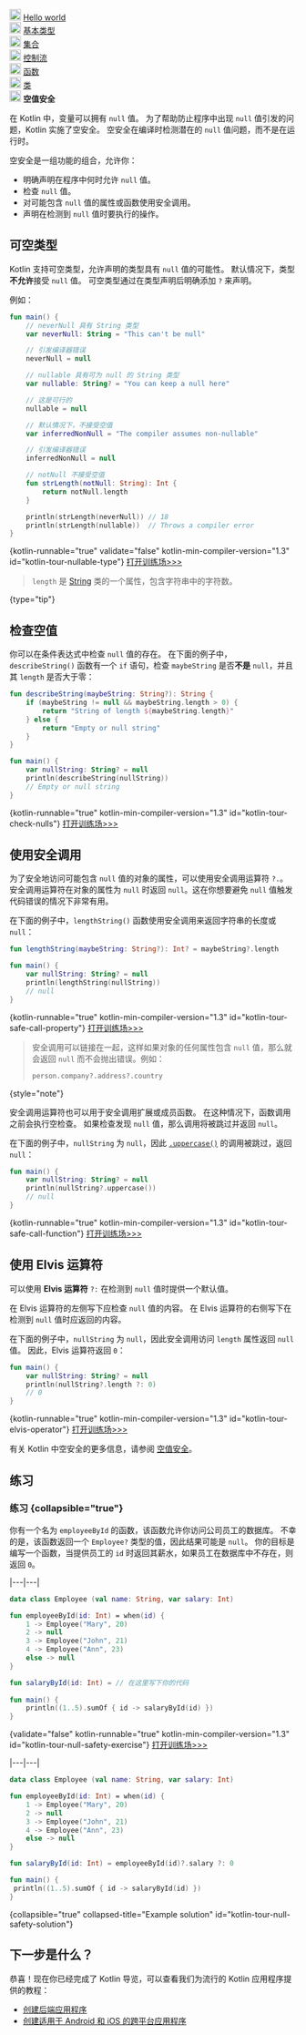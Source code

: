 [//]: # (title: 空值安全)

<p><img src="icon-1-done.svg" width="20" alt="First step" /> <a href="kotlin-tour-hello-world.md">Hello world</a><br />
    <img src="icon-2-done.svg" width="20" alt="Second step" /> <a href="kotlin-tour-basic-types.md">基本类型</a><br />
    <img src="icon-3-done.svg" width="20" alt="Third step" /> <a href="kotlin-tour-collections.md">集合</a><br />
    <img src="icon-4-done.svg" width="20" alt="Fourth step" /> <a href="kotlin-tour-control-flow.md">控制流</a><br />
    <img src="icon-5-done.svg" width="20" alt="Fifth step" /> <a href="kotlin-tour-functions.md">函数</a><br />
    <img src="icon-6-done.svg" width="20" alt="Sixth step" /> <a href="kotlin-tour-classes.md">类</a><br />
    <img src="icon-7.svg" width="20" alt="Final step" /> <strong>空值安全</strong><br /></p>

在 Kotlin 中，变量可以拥有 `null` 值。
为了帮助防止程序中出现 `null` 值引发的问题，Kotlin 实施了空安全。
空安全在编译时检测潜在的 `null` 值问题，而不是在运行时。

空安全是一组功能的组合，允许你：
* 明确声明在程序中何时允许 `null` 值。
* 检查 `null` 值。
* 对可能包含 `null` 值的属性或函数使用安全调用。
* 声明在检测到 `null` 值时要执行的操作。

## 可空类型

Kotlin 支持可空类型，允许声明的类型具有 `null` 值的可能性。
默认情况下，类型**不允许**接受 `null` 值。
可空类型通过在类型声明后明确添加 `?` 来声明。

例如：

```kotlin
fun main() {
    // neverNull 具有 String 类型
    var neverNull: String = "This can't be null"

    // 引发编译器错误
    neverNull = null

    // nullable 具有可为 null 的 String 类型
    var nullable: String? = "You can keep a null here"

    // 这是可行的  
    nullable = null

    // 默认情况下，不接受空值
    var inferredNonNull = "The compiler assumes non-nullable"

    // 引发编译器错误
    inferredNonNull = null

    // notNull 不接受空值
    fun strLength(notNull: String): Int {                 
        return notNull.length
    }

    println(strLength(neverNull)) // 18
    println(strLength(nullable))  // Throws a compiler error
}
```
{kotlin-runnable="true" validate="false" kotlin-min-compiler-version="1.3" id="kotlin-tour-nullable-type"}
[打开训练场>>>](https://play.kotlinlang.org/editor/v1/N4Igxg9gJgpiBcIBmBXAdgAgLYEMCWaAFAJQbAA6mG1A9DRmjAG4wBOAcigDZcYAWOAM4YAygBdWBAOYYxATwAOMStWpMcrBszace8UROkYAvBnIgAKnzzCwONAHIxGAEYwG3LucorVdDFasEADuwjgYkFgKeFxsGGxBrL7UjCwcniYePD5UtPRonjgusfxCWVxFJeKSaDLySskY6poFPJUw%2BtXSAPyZ5gCaECgR9hgA1jAwChjhrbx8bMogOaoY%2FlY2GJsA8gDS1I1z7ZlzK370AEJyGLBIONxiADTlTThcKDBhrDCOzjhgYCmYhgUEazS2aCQCRB7AgaF0vFM5is7ki0VimiEghQWE%2BDDhAFojsUlmc8gE%2BEFQjMIhAojE4gkIElchCoaxvlBYfCMqZTmhGv40BAxAibhBPr8ZgCgS91O9Po1UJhBBIADI%2FKRiPiEYWizydQy1Yj6ACSaGcwFW1ptB1Zq2%2BYhQrEweoRADpYrVtY0AL5kjAKGpiLhEVWsDXenWpHSeYikfwARgAHI0gwQQ2H1ZrtbrCiT4%2BTAiEwrT6Rj4hzmZRfSBHiAxBopDAxAAFCpiJDMrAIEAAKxw6jr4Dp6LYADU2II8HDe4n3QBOd2JgAMIF9QA?_gl=1*18vlkwc*_ga*MjA2MDI3NDc5My4xNjk0OTQwMzc2*_ga_9J976DJZ68*MTY5OTg4NzE1MC4yMS4xLjE2OTk4ODg4NDkuNTkuMC4w&_ga=2.187130152.1684546783.1699700997-2060274793.1694940376)

>`length` 是 [String](https://kotlinlang.org/api/latest/jvm/stdlib/kotlin/-string/) 类的一个属性，包含字符串中的字符数。
>
{type="tip"}

## 检查空值

你可以在条件表达式中检查 `null` 值的存在。
在下面的例子中，`describeString()` 函数有一个 `if` 语句，检查 `maybeString` 是否**不是** `null`，并且其 `length` 是否大于零：

```kotlin
fun describeString(maybeString: String?): String {
    if (maybeString != null && maybeString.length > 0) {
        return "String of length ${maybeString.length}"
    } else {
        return "Empty or null string"
    }
}

fun main() {
    var nullString: String? = null
    println(describeString(nullString))
    // Empty or null string
}
```
{kotlin-runnable="true" kotlin-min-compiler-version="1.3" id="kotlin-tour-check-nulls"}
[打开训练场>>>](https://play.kotlinlang.org/editor/v1/N4Igxg9gJgpiBcIBmBXAdgAlgZzAJwEsAjGAZQBdC0BzACgFsBDATxIquvg3YJoH4AlFx40MwADqYM0gkgwMWbSr2oYAhAF4MaFABtdGAGSGMTVmWU0AdLpg1yACwwA%2BDAAYBYydJ8%2B8MchQ8THEQEVUIOVt7JwASYDMlDhs7akcAX1DvH3SMGF1sGC8pX2l%2FQOCMUIBRegAHcmYMCDxtPQNsS2oskoxMtH7JVEwmXlpPCV6AN0ZWnX1w4S6%2BDC153WzpOqpyXTRaHHxiCw5adfCBAU2MAHobjFqGppa2%2FQxOjkl0kAAaEHJZtQAgAFXSMchIFr0BAgABWjBmv3AEHqBFseAAajA8NgCBA0DCAIxWACcVkJbhA6SAA%3D%3D?_gl=1*18vlkwc*_ga*MjA2MDI3NDc5My4xNjk0OTQwMzc2*_ga_9J976DJZ68*MTY5OTg4NzE1MC4yMS4xLjE2OTk4ODg4NDkuNTkuMC4w&_ga=2.187130152.1684546783.1699700997-2060274793.1694940376)

## 使用安全调用

为了安全地访问可能包含 `null` 值的对象的属性，可以使用安全调用运算符 `?.`。
安全调用运算符在对象的属性为 `null` 时返回 `null`。这在你想要避免 `null` 值触发代码错误的情况下非常有用。

在下面的例子中，`lengthString()` 函数使用安全调用来返回字符串的长度或 `null`：

```kotlin
fun lengthString(maybeString: String?): Int? = maybeString?.length

fun main() { 
    var nullString: String? = null
    println(lengthString(nullString))
    // null
}
```
{kotlin-runnable="true" kotlin-min-compiler-version="1.3" id="kotlin-tour-safe-call-property"}
[打开训练场>>>](https://play.kotlinlang.org/editor/v1/N4Igxg9gJgpiBcIBmBXAdgAgDYzQcwBcALAZQICcBLfACgFsBDATwCMYyr94MPq8B%2BAJTcAkmgL8MAXgyNW7Cn34A6HPmIAdNFtSZG1GoIzAMWjOYwA3BuQxoUWLLy49F%2BSTPuOzFgA6cCLDQaNUJSNzwaLycIwUEfcwB6RLsHLC0AXxAAGhACGzwYAgAFLAYCJAhyOgQQACsGaxzwCDpfShxyADUYcgBnSgg0WoBGZQBOZRGABhAMoA?_gl=1*18vlkwc*_ga*MjA2MDI3NDc5My4xNjk0OTQwMzc2*_ga_9J976DJZ68*MTY5OTg4NzE1MC4yMS4xLjE2OTk4ODg4NDkuNTkuMC4w&_ga=2.187130152.1684546783.1699700997-2060274793.1694940376)

>安全调用可以链接在一起，这样如果对象的任何属性包含 `null` 值，那么就会返回 `null` 而不会抛出错误。例如：
>```kotlin
>person.company?.address?.country
>```
>
{style="note"}

安全调用运算符也可以用于安全调用扩展或成员函数。
在这种情况下，函数调用之前会执行空检查。
如果检查发现 `null` 值，那么调用将被跳过并返回 `null`。

在下面的例子中，`nullString` 为 `null`，因此
[`.uppercase()`](https://kotlinlang.org/api/latest/jvm/stdlib/kotlin.text/uppercase.html) 的调用被跳过，返回 `null`：

```kotlin
fun main() {
    var nullString: String? = null
    println(nullString?.uppercase())
    // null
}
```
{kotlin-runnable="true" kotlin-min-compiler-version="1.3" id="kotlin-tour-safe-call-function"}
[打开训练场>>>](https://play.kotlinlang.org/editor/v1/N4Igxg9gJgpiBcIBmBXAdgAgLYEMCWaAFAJQbAA6mG1AbjgE4ZooA2LAygC70EDm8GLjzS8A%2FBgC8TVi0rVqAB2GcWRZmyF9RAOhQKFMemBwBnGCWJz5AemvS2lAL4gANCE4NeMTgAUWOTiQIeiwEEAArHDpXcAgsBTwWQwA1QxM8CDQwgEZtAE5tbIAGEEcgA%3D%3D?_gl=1*entc14*_ga*MjA2MDI3NDc5My4xNjk0OTQwMzc2*_ga_9J976DJZ68*MTY5OTg4NzE1MC4yMS4xLjE2OTk4ODg4NDkuNTkuMC4w&_ga=2.154528184.1684546783.1699700997-2060274793.1694940376)

## 使用 Elvis 运算符

可以使用 **Elvis 运算符** `?:` 在检测到 `null` 值时提供一个默认值。

在 Elvis 运算符的左侧写下应检查 `null` 值的内容。
在 Elvis 运算符的右侧写下在检测到 `null` 值时应返回的内容。

在下面的例子中，`nullString` 为 `null`，因此安全调用访问 `length` 属性返回 `null` 值。
因此，Elvis 运算符返回 `0`：

```kotlin
fun main() {
    var nullString: String? = null
    println(nullString?.length ?: 0)
    // 0
}
```
{kotlin-runnable="true" kotlin-min-compiler-version="1.3" id="kotlin-tour-elvis-operator"}
[打开训练场>>>](https://play.kotlinlang.org/editor/v1/N4Igxg9gJgpiBcIBmBXAdgAgLYEMCWaAFAJQbAA6mG1AbjgE4ZooA2LAygC70EDm8GLjzS8A%2FBgC8TVi0rVqAB2GcWRZmyF9RAOhQKFMemBwBnGCWJz5AemvS2lAL4gANCE4NeMTgAUWOTiQIeiwEEAArHDpXcAgsBTwWQwA1QxM8CDQwgEZtAE5tbIAGEEcgA%3D%3D?_gl=1*entc14*_ga*MjA2MDI3NDc5My4xNjk0OTQwMzc2*_ga_9J976DJZ68*MTY5OTg4NzE1MC4yMS4xLjE2OTk4ODg4NDkuNTkuMC4w&_ga=2.154528184.1684546783.1699700997-2060274793.1694940376)

有关 Kotlin 中空安全的更多信息，请参阅 [空值安全](null-safety.md)。

## 练习

### 练习 {collapsible="true"}

你有一个名为 `employeeById` 的函数，该函数允许你访问公司员工的数据库。
不幸的是，该函数返回一个 `Employee?` 类型的值，因此结果可能是 `null`。
你的目标是编写一个函数，当提供员工的 `id` 时返回其薪水，如果员工在数据库中不存在，则返回 `0`。

|---|---|
```kotlin
data class Employee (val name: String, var salary: Int)

fun employeeById(id: Int) = when(id) {
    1 -> Employee("Mary", 20)
    2 -> null
    3 -> Employee("John", 21)
    4 -> Employee("Ann", 23)
    else -> null
}

fun salaryById(id: Int) = // 在这里写下你的代码
    
fun main() { 
    println((1..5).sumOf { id -> salaryById(id) })
}
```
{validate="false" kotlin-runnable="true" kotlin-min-compiler-version="1.3" id="kotlin-tour-null-safety-exercise"}
[打开训练场>>>](https://play.kotlinlang.org/editor/v1/N4Igxg9gJgpiBcIoEMAuyAEYA2yDOeGAogLYAO2EAnjDBgBQBuy2GAdsiTPBgMqoAnAJZsA5gBoMzARjwtkAqjwCSbVAEoAOm20AzAK5sMMcpRowAQlWVR6QqCrXqMAXgwB3ABYw2dqM%2BBtDGCMAEYMAFoAPmJTalp6TRAAWQUqJMkAJgAGLSMQzMiYtn1sbCCQgGYi2Ip4mESQACkITx0QLNC8kIwAFhrSOvNGgEE2dqzK7pCYbDw6aPZS8rYAX209Q1l5RSsbP0cNVwwAehOMAHVhVDoqCH0ZSFgMbwEYCuDNoxJkEXoAjAfDBkYRqbC%2BeihAB0UIArOooXh9CQAPK6DDADD2GpyXC7ay2ezOVZ5VYdEDoASiGCoAAKuFQuggAhICBAACtkMxyZByEJsDABAA1QV4IQQNhs6EATihoWyIFWQA%3D?_gl=1*entc14*_ga*MjA2MDI3NDc5My4xNjk0OTQwMzc2*_ga_9J976DJZ68*MTY5OTg4NzE1MC4yMS4xLjE2OTk4ODg4NDkuNTkuMC4w&_ga=2.154528184.1684546783.1699700997-2060274793.1694940376)

|---|---|
```kotlin
data class Employee (val name: String, var salary: Int)

fun employeeById(id: Int) = when(id) {
    1 -> Employee("Mary", 20)
    2 -> null
    3 -> Employee("John", 21)
    4 -> Employee("Ann", 23)
    else -> null
}

fun salaryById(id: Int) = employeeById(id)?.salary ?: 0

fun main() {
 println((1..5).sumOf { id -> salaryById(id) })
}
```
{collapsible="true" collapsed-title="Example solution" id="kotlin-tour-null-safety-solution"}

## 下一步是什么？

恭喜！现在你已经完成了 Kotlin 导览，可以查看我们为流行的 Kotlin 应用程序提供的教程：
* [创建后端应用程序](jvm-create-project-with-spring-boot.md)
* [创建适用于 Android 和 iOS 的跨平台应用程序](https://www.jetbrains.com/help/kotlin-multiplatform-dev/multiplatform-getting-started.html)